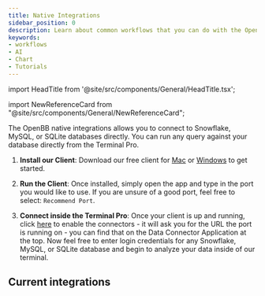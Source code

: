 ```yaml
---
title: Native Integrations
sidebar_position: 0
description: Learn about common workflows that you can do with the OpenBB Terminal Pro.
keywords:
- workflows
- AI
- Chart
- Tutorials
---
```


import HeadTitle from '@site/src/components/General/HeadTitle.tsx';

<HeadTitle title="Native Integrations | OpenBB Terminal Pro Docs" />

import NewReferenceCard from "@site/src/components/General/NewReferenceCard";

The OpenBB native integrations allows you to connect to Snowflake, MySQL, or SQLite databases directly. You can run any query against your database directly from the Terminal Pro.

1. **Install our Client**: Download our free client for [Mac](https://openbb-installers.s3.amazonaws.com/data_connector_0.0.2.dmg) or [Windows](https://openbb-installers.s3.amazonaws.com/OpenBB+Data+Connector_0.0.2_x64_en-US.msi) to get started.

2. **Run the Client**: Once installed, simply open the app and type in the port you would like to use. If you are unsure of a good port, feel free to select: `Recommend Port`.

3. **Connect inside the Terminal Pro**: Once your client is up and running, click [here](https://pro.openbb.co/app/data-connectors) to enable the connectors - it will ask you for the URL the port is running on - you can find that on the Data Connector Application at the top. Now feel free to enter login credentials for any Snowflake, MySQL, or SQLite database and begin to analyze your data inside of our terminal.

## Current integrations

<ul className="grid grid-cols-1 gap-4 -ml-6">

<NewReferenceCard
    title="Snowflake"
    description=""
    url="/pro/native-integrations/snowflake"
/>

</ul>
